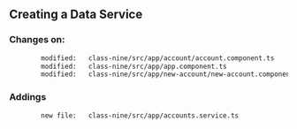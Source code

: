 ## Creating a Data Service ##



### Changes on: ###
```sh
        modified:   class-nine/src/app/account/account.component.ts             # lines 9,14,17,21,22
        modified:   class-nine/src/app/app.component.ts                         # lines 8,11,13 and lines 24 to 26
        modified:   class-nine/src/app/new-account/new-account.component.ts     # lines 12,15,22
```

### Addings ###

```sh
        new file:   class-nine/src/app/accounts.service.ts
```